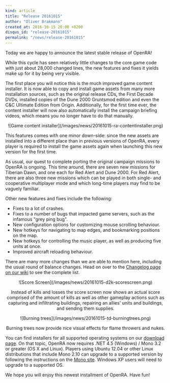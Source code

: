```yaml
---
kind: article
title: "Release 20161015"
author: "Oliver Brakmann"
created_at: 2016-10-15 20:00 +0200
disqus_id: "release-20161015"
permalink: "/news/release-20161015"
---
```


Today we are happy to announce the latest stable release of OpenRA!

While this cycle has seen relatively little changes to the core game code with just about 28,000 changed lines, the new features and fixes it yields make up for it by being very visible.

The first place you will notice this is the much improved game content installer. It is now able to copy and install game assets from many more installation sources, such as the original release CDs, the First Decade DVDs, installed copies of the Dune 2000 Gruntsmod edition and even the C&C Ultimate Edition from Origin. Additionally, for the first time ever, the content installer will now also automatically install the campaign briefing videos, which means you no longer have to do that manually.

<div style="text-align:center" markdown="1">
![Game content installer](/images/news/20161015-ra-contentinstaller.png)
</div>

This features comes with one minor down-side: since the new assets are installed into a different place than in previous versions of OpenRA, every player is required to install the game assets again when launching this new version for the first time.

As usual, our quest to complete porting the original campaign missions to OpenRA is ongoing. This time around, there are seven new missions for Tiberian Dawn, and one each for Red Alert and Dune 2000. For Red Alert, there are also three new missions which can be played in both single- and cooperative multiplayer mode and which long-time players may find to be vaguely familiar.

Other new features and fixes include the following:

* Fixes to a lot of crashes.
* Fixes to a number of bugs that impacted game servers, such as the infamous "grey ping bug".
* New configuration options for customizing mouse scrolling behaviour.
* New hotkeys for navigating to map edges, and bookmarking positions on the map.
* New hotkeys for controlling the music player, as well as producing five units at once.
* Improved aircraft reloading behaviour.

There are many more changes than we are able to mention here, including the usual round of balance changes. Head on over to the [Changelog page on our wiki](https://github.com/OpenRA/OpenRA/wiki/Changelog/561383b9ba791a557cde37616f42a8df7d8a3182) to see the complete list.

<div style="text-align:center" markdown="1">
![Score Screen](/images/news/20161015-d2k-scorescreen.png)

Instead of kills and losses the score screen now shows an actual score comprised of the amount of kills as well as other gameplay actions such as capturing and infiltrating buildings, repairing an allies' units and buildings, and sending them supplies.
</div>

<div style="text-align:center" markdown="1">
![Burning trees](/images/news/20161015-td-burningtrees.png)

Burning trees now provide nice visual effects for flame throwers and nukes.
</div>

You can find installers for all supported operating systems on our [download page](/download/). On that topic, OpenRA now requires .NET 4.5 (Windows) / Mono 3.2 or greater (OS X and Linux). Players using Ubuntu 12.04 or other Linux distributions that include Mono 2.10 can upgrade to a supported version by following the instructions on the [Mono site](http://www.mono-project.com/docs/getting-started/install/linux/#debian-ubuntu-and-derivatives). Windows XP users will need to upgrade to a supported OS.

We hope you will enjoy this newest installment of OpenRA. Have fun!
